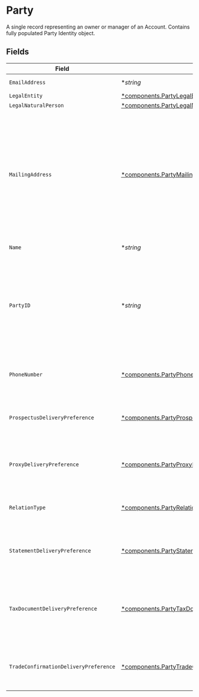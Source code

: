 # Party

A single record representing an owner or manager of an Account. Contains fully populated Party Identity object.


## Fields

| Field                                                                                                                                                                                                                                                                                                                                                                                                                                                              | Type                                                                                                                                                                                                                                                                                                                                                                                                                                                               | Required                                                                                                                                                                                                                                                                                                                                                                                                                                                           | Description                                                                                                                                                                                                                                                                                                                                                                                                                                                        | Example                                                                                                                                                                                                                                                                                                                                                                                                                                                            |
| ------------------------------------------------------------------------------------------------------------------------------------------------------------------------------------------------------------------------------------------------------------------------------------------------------------------------------------------------------------------------------------------------------------------------------------------------------------------ | ------------------------------------------------------------------------------------------------------------------------------------------------------------------------------------------------------------------------------------------------------------------------------------------------------------------------------------------------------------------------------------------------------------------------------------------------------------------ | ------------------------------------------------------------------------------------------------------------------------------------------------------------------------------------------------------------------------------------------------------------------------------------------------------------------------------------------------------------------------------------------------------------------------------------------------------------------ | ------------------------------------------------------------------------------------------------------------------------------------------------------------------------------------------------------------------------------------------------------------------------------------------------------------------------------------------------------------------------------------------------------------------------------------------------------------------ | ------------------------------------------------------------------------------------------------------------------------------------------------------------------------------------------------------------------------------------------------------------------------------------------------------------------------------------------------------------------------------------------------------------------------------------------------------------------ |
| `EmailAddress`                                                                                                                                                                                                                                                                                                                                                                                                                                                     | **string*                                                                                                                                                                                                                                                                                                                                                                                                                                                          | :heavy_minus_sign:                                                                                                                                                                                                                                                                                                                                                                                                                                                 | An email address indicated for account communications.                                                                                                                                                                                                                                                                                                                                                                                                             | example@domain.com                                                                                                                                                                                                                                                                                                                                                                                                                                                 |
| `LegalEntity`                                                                                                                                                                                                                                                                                                                                                                                                                                                      | [*components.PartyLegalEntity](../../models/components/partylegalentity.md)                                                                                                                                                                                                                                                                                                                                                                                        | :heavy_minus_sign:                                                                                                                                                                                                                                                                                                                                                                                                                                                 | Legal entity.                                                                                                                                                                                                                                                                                                                                                                                                                                                      |                                                                                                                                                                                                                                                                                                                                                                                                                                                                    |
| `LegalNaturalPerson`                                                                                                                                                                                                                                                                                                                                                                                                                                               | [*components.PartyLegalNaturalPerson](../../models/components/partylegalnaturalperson.md)                                                                                                                                                                                                                                                                                                                                                                          | :heavy_minus_sign:                                                                                                                                                                                                                                                                                                                                                                                                                                                 | Legal natural person.                                                                                                                                                                                                                                                                                                                                                                                                                                              |                                                                                                                                                                                                                                                                                                                                                                                                                                                                    |
| `MailingAddress`                                                                                                                                                                                                                                                                                                                                                                                                                                                   | [*components.PartyMailingAddress](../../models/components/partymailingaddress.md)                                                                                                                                                                                                                                                                                                                                                                                  | :heavy_minus_sign:                                                                                                                                                                                                                                                                                                                                                                                                                                                 | The object containing data for the purpose of delivery physical mailings to a party; Typically used for statements, account updates, tax documents, and other postal mailings; May also be used as an alternative identity verification address to personalAddress. Required fields within the `mailing_address` object include:<br/> - `administrative_area`<br/> - `region_code` - 2 character CLDR Code<br/> - `postal_code`<br/> - `locality`<br/> - `address_lines` - max 5 lines |                                                                                                                                                                                                                                                                                                                                                                                                                                                                    |
| `Name`                                                                                                                                                                                                                                                                                                                                                                                                                                                             | **string*                                                                                                                                                                                                                                                                                                                                                                                                                                                          | :heavy_minus_sign:                                                                                                                                                                                                                                                                                                                                                                                                                                                 | The name field Format: {parent=account/*}/{name=party/*}                                                                                                                                                                                                                                                                                                                                                                                                           | accounts/01HC3MAQ4DR9QN1V8MJ4CN1HMK/parties/a58ddb02-3954-4249-a7d5-1d408def12cf                                                                                                                                                                                                                                                                                                                                                                                   |
| `PartyID`                                                                                                                                                                                                                                                                                                                                                                                                                                                          | **string*                                                                                                                                                                                                                                                                                                                                                                                                                                                          | :heavy_minus_sign:                                                                                                                                                                                                                                                                                                                                                                                                                                                 | A system-generated unique identifier referencing a single owner or control person on an account; A Party contains account-specific information about a person whereas inside the Party is a reference to a reusable instance of a Person `legal_natural_person` or `legal_entity` which contains non-changing information about these persons; Used to access the record after creation                                                                            | a58ddb02-3954-4249-a7d5-1d408def12cf                                                                                                                                                                                                                                                                                                                                                                                                                               |
| `PhoneNumber`                                                                                                                                                                                                                                                                                                                                                                                                                                                      | [*components.PartyPhoneNumber](../../models/components/partyphonenumber.md)                                                                                                                                                                                                                                                                                                                                                                                        | :heavy_minus_sign:                                                                                                                                                                                                                                                                                                                                                                                                                                                 | The phone number for a party. Lives on the party record in the context of the account and does not commute to other accounts held by/for the person.                                                                                                                                                                                                                                                                                                               | 555-123-4567                                                                                                                                                                                                                                                                                                                                                                                                                                                       |
| `ProspectusDeliveryPreference`                                                                                                                                                                                                                                                                                                                                                                                                                                     | [*components.PartyProspectusDeliveryPreference](../../models/components/partyprospectusdeliverypreference.md)                                                                                                                                                                                                                                                                                                                                                      | :heavy_minus_sign:                                                                                                                                                                                                                                                                                                                                                                                                                                                 | Delivery method instruction for prospectuses for a given Party record; Can be `DIGITAL`, `PHYSICAL`, `SUPPRESS`; Defaults to `DIGITAL` on account creation but may be updated                                                                                                                                                                                                                                                                                      | DIGITAL                                                                                                                                                                                                                                                                                                                                                                                                                                                            |
| `ProxyDeliveryPreference`                                                                                                                                                                                                                                                                                                                                                                                                                                          | [*components.PartyProxyDeliveryPreference](../../models/components/partyproxydeliverypreference.md)                                                                                                                                                                                                                                                                                                                                                                | :heavy_minus_sign:                                                                                                                                                                                                                                                                                                                                                                                                                                                 | Delivery method instruction for proxy voting for a given Party record; Can be `DIGITAL`, `PHYSICAL`, `SUPPRESS`; Defaults to `DIGITAL` on account creation but may be updated                                                                                                                                                                                                                                                                                      | DIGITAL                                                                                                                                                                                                                                                                                                                                                                                                                                                            |
| `RelationType`                                                                                                                                                                                                                                                                                                                                                                                                                                                     | [*components.PartyRelationType](../../models/components/partyrelationtype.md)                                                                                                                                                                                                                                                                                                                                                                                      | :heavy_minus_sign:                                                                                                                                                                                                                                                                                                                                                                                                                                                 | Conveys how a person is related to account; Located on each account Party record; Examples are `PRIMARY_OWNER`, `JOINT_OWNER`, `EXECUTOR`, etc.                                                                                                                                                                                                                                                                                                                    | PRIMARY_OWNER                                                                                                                                                                                                                                                                                                                                                                                                                                                      |
| `StatementDeliveryPreference`                                                                                                                                                                                                                                                                                                                                                                                                                                      | [*components.PartyStatementDeliveryPreference](../../models/components/partystatementdeliverypreference.md)                                                                                                                                                                                                                                                                                                                                                        | :heavy_minus_sign:                                                                                                                                                                                                                                                                                                                                                                                                                                                 | Delivery method instruction for account statements for a given Party record; Can be `DIGITAL`, `PHYSICAL`, `SUPPRESS`; Defaults to `DIGITAL` on account creation but may be updated                                                                                                                                                                                                                                                                                | DIGITAL                                                                                                                                                                                                                                                                                                                                                                                                                                                            |
| `TaxDocumentDeliveryPreference`                                                                                                                                                                                                                                                                                                                                                                                                                                    | [*components.PartyTaxDocumentDeliveryPreference](../../models/components/partytaxdocumentdeliverypreference.md)                                                                                                                                                                                                                                                                                                                                                    | :heavy_minus_sign:                                                                                                                                                                                                                                                                                                                                                                                                                                                 | Delivery method instruction for tax documents for a given Party record; Can be `DIGITAL`, `PHYSICAL`, `SUPPRESS`; Defaults to `DIGITAL` on account creation but may be updated; Per regulation, selected tax forms will be mailed by regulation regardless of this setting                                                                                                                                                                                         | DIGITAL                                                                                                                                                                                                                                                                                                                                                                                                                                                            |
| `TradeConfirmationDeliveryPreference`                                                                                                                                                                                                                                                                                                                                                                                                                              | [*components.PartyTradeConfirmationDeliveryPreference](../../models/components/partytradeconfirmationdeliverypreference.md)                                                                                                                                                                                                                                                                                                                                        | :heavy_minus_sign:                                                                                                                                                                                                                                                                                                                                                                                                                                                 | Delivery method instruction for trade confirmations for a given Party record; Can be `DIGITAL`, `PHYSICAL`, `SUPPRESS`; Defaults to `DIGITAL` on account creation but may be updated                                                                                                                                                                                                                                                                               | DIGITAL                                                                                                                                                                                                                                                                                                                                                                                                                                                            |